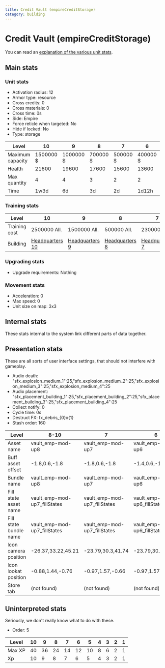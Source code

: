 ```yaml
---
title: Credit Vault (empireCreditStorage)
category: building
---
```


# Credit Vault (empireCreditStorage)

You can read an [explanation  of the various unit stats](unitexplained.md).

## Main stats

### Unit stats

  * Activation radius: 12
  * Armor type: resource
  * Cross credits: 0
  * Cross materials: 0
  * Cross time: 0s
  * Side: Empire
  * Force reticle when targeted: No
  * Hide if locked: No
  * Type: storage

|Level           |10       |9        |8       |7       |6       |5       |4      |3      |2      |1     |
|----------------|---------|---------|--------|--------|--------|--------|-------|-------|-------|------|
|Maximum capacity|1500000 $|1000000 $|700000 $|500000 $|400000 $|150000 $|75000 $|25000 $|10000 $|5000 $|
|Health          |21600    |19600    |17600   |15600   |13600   |11600   |9600   |7200   |6000   |4000  |
|Max quantity    |4        |4        |3       |2       |2       |2       |2      |2      |1      |1     |
|Time            |1w3d     |6d       |3d      |2d      |1d12h   |1d      |12h    |2h     |15m    |1m    |


### Training stats

|Level        |10                              |9                              |8                              |7                              |6                              |5                              |4                              |3                              |2                              |1                              |
|-------------|--------------------------------|-------------------------------|-------------------------------|-------------------------------|-------------------------------|-------------------------------|-------------------------------|-------------------------------|-------------------------------|-------------------------------|
|Training cost|2500000 All.                    |1500000 All.                   |500000 All.                    |230000 All.                    |115000 All.                    |40000 All.                     |20000 All.                     |6500 All.                      |1000 All.                      |500 All.                       |
|Building     |[Headquarters 10](empireHQ.html)|[Headquarters 9](empireHQ.html)|[Headquarters 8](empireHQ.html)|[Headquarters 7](empireHQ.html)|[Headquarters 6](empireHQ.html)|[Headquarters 5](empireHQ.html)|[Headquarters 4](empireHQ.html)|[Headquarters 3](empireHQ.html)|[Headquarters 2](empireHQ.html)|[Headquarters 1](empireHQ.html)|


### Upgrading stats

  * Upgrade requirements: Nothing

### Movement stats

  * Acceleration: 0
  * Max speed: 0
  * Unit size on map: 3x3

## Internal stats

These stats internal to the system link different parts of data together.


## Presentation stats

These are all sorts of user interface settings, that should not interfere with gameplay.

  * Audio death: "sfx_explosion_medium_1":25,"sfx_explosion_medium_2":25,"sfx_explosion_medium_3":25,"sfx_explosion_medium_4":25
  * Audio placement: "sfx_placement_building_1":25,"sfx_placement_building_2":25,"sfx_placement_building_3":25,"sfx_placement_building_4":25
  * Collect notify: 0
  * Cycle time: 0s
  * Destruct FX: fx_debris_{0}x{1}
  * Stash order: 160

|Level                 |8-10                        |7                           |6                           |5                           |4                           |3                           |2                           |1                           |
|----------------------|----------------------------|----------------------------|----------------------------|----------------------------|----------------------------|----------------------------|----------------------------|----------------------------|
|Asset name            |vault_emp-mod-up8           |vault_emp-mod-up7           |vault_emp-mod-up6           |vault_emp-mod-up5           |vault_emp-mod-up4           |vault_emp-mod-up3           |vault_emp-mod-up2           |vault_emp-mod-up1           |
|Buff asset offset     |-1.8,0.6,-1.8               |-1.8,0.6,-1.8               |-1.4,0.6,-1.4               |-1,0.6,-1                   |-1,0.6,-1                   |-1,0.6,-1                   |-1,0.6,-1                   |-1,0.6,-1                   |
|Bundle name           |vault_emp-mod-up8           |vault_emp-mod-up7           |vault_emp-mod-up6           |vault_emp-mod-up5           |vault_emp-mod-up4           |vault_emp-mod-up3           |vault_emp-mod-up2           |vault_emp-mod-up1           |
|Fill state asset name |vault_emp-mod-up7_fillStates|vault_emp-mod-up7_fillStates|vault_emp-mod-up6_fillStates|vault_emp-mod-up5_fillStates|vault_emp-mod-up4_fillStates|vault_emp-mod-up3_fillStates|vault_emp-mod-up2_fillStates|vault_emp-mod-up1_fillStates|
|Fill state bundle name|vault_emp-mod-up7_fillStates|vault_emp-mod-up7_fillStates|vault_emp-mod-up6_fillStates|vault_emp-mod-up5_fillStates|vault_emp-mod-up4_fillStates|vault_emp-mod-up3_fillStates|vault_emp-mod-up2_fillStates|vault_emp-mod-up1_fillStates|
|Icon camera position  |-26.37,33.22,45.21          |-23.79,30.3,41.74           |-23.79,30.3,41.74           |-23.79,30.3,41.74           |-23.79,30.3,41.74           |-23.79,30.3,41.74           |-23.79,30.3,41.74           |-23.79,30.3,41.74           |
|Icon lookat position  |-0.88,1.44,-0.76            |-0.97,1.57,-0.66            |-0.97,1.57,-0.66            |-0.97,1.57,-0.66            |-0.97,1.57,-0.66            |-0.97,1.57,-0.66            |-0.97,1.57,-0.66            |-0.97,1.57,-0.66            |
|Store tab             |(not found)                 |(not found)                 |(not found)                 |(not found)                 |(not found)                 |(not found)                 |(not found)                 |resources                   |


## Uninterpreted stats

Seriously, we don't really know what to do with these.

  * Order: 5

|Level |10|9 |8 |7 |6 |5 |4|3|2|1|
|------|--|--|--|--|--|--|-|-|-|-|
|Max XP|40|36|24|14|12|10|8|6|2|1|
|Xp    |10|9 |8 |7 |6 |5 |4|3|2|1|



